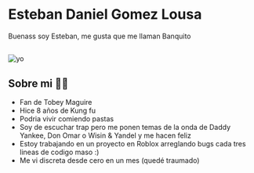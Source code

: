 # Esteban Daniel Gomez Lousa

Buenass soy Esteban, me gusta que me llaman Banquito 
## 
![yo](https://user-images.githubusercontent.com/117084858/228943475-cdbe8cbf-5b3a-4f33-935f-aaa40a45fad0.jpg)
## Sobre mi 👍🏼
- Fan de Tobey Maguire
- Hice 8 años de Kung fu
- Podria vivir comiendo pastas
- Soy de escuchar trap pero me ponen temas de la onda de Daddy Yankee, Don Omar o Wisin & Yandel y me hacen feliz
- Estoy trabajando en un proyecto en Roblox arreglando bugs cada tres lineas de codigo maso :)
- Me vi discreta desde cero en un mes (quedé traumado)
